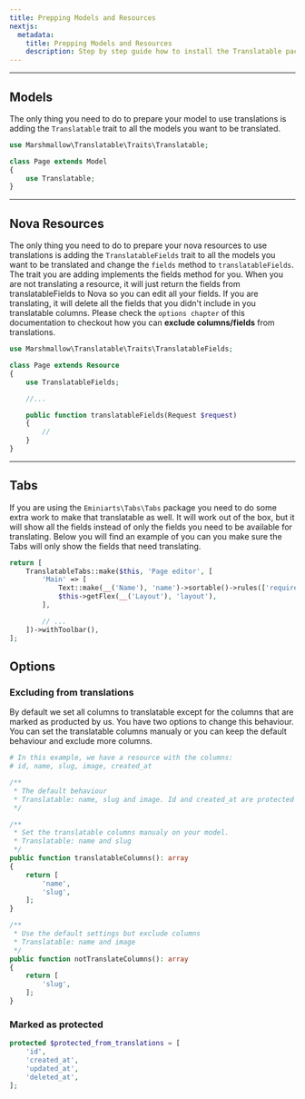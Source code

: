 ```yaml
---
title: Prepping Models and Resources
nextjs:
  metadata:
    title: Prepping Models and Resources
    description: Step by step guide how to install the Translatable package.
---
```




---

## Models

The only thing you need to do to prepare your model to use translations is adding the `Translatable` trait to all the models you want to be translated.

```php
use Marshmallow\Translatable\Traits\Translatable;

class Page extends Model
{
	use Translatable;
}
```

---

## Nova Resources

The only thing you need to do to prepare your nova resources to use translations is adding the `TranslatableFields` trait to all the models you want to be translated and change the `fields` method to `translatableFields`. The trait you are adding implements the fields method for you. When you are not translating a resource, it will just return the fields from translatableFields to Nova so you can edit all your fields. If you are translating, it will delete all the fields that you didn't include in you translatable columns. Please check the `options chapter` of this documentation to checkout how you can **exclude columns/fields** from translations.

```php
use Marshmallow\Translatable\Traits\TranslatableFields;

class Page extends Resource
{
	use TranslatableFields;

	//...

	public function translatableFields(Request $request)
    {
    	//
    }
}
```

---

## Tabs

If you are using the `Eminiarts\Tabs\Tabs` package you need to do some extra work to make that translatable as well. It will work out of the box, but it will show all the fields instead of only the fields you need to be available for translating. Below you will find an example of you can you make sure the Tabs will only show the fields that need translating.

```php
return [
	TranslatableTabs::make($this, 'Page editor', [
		'Main' => [
			Text::make(__('Name'), 'name')->sortable()->rules(['required']),
			$this->getFlex(__('Layout'), 'layout'),
		],

		// ...
	])->withToolbar(),
];
```

## Options

### Excluding from translations
By default we set all columns to translatable except for the columns that are marked as producted by us. You have two options to change this behaviour. You can set the translatable columns manualy or you can keep the default behaviour and exclude more columns.

```php
# In this example, we have a resource with the columns:
# id, name, slug, image, created_at

/**
 * The default behaviour
 * Translatable: name, slug and image. Id and created_at are protected by default
 */

/**
 * Set the translatable columns manualy on your model.
 * Translatable: name and slug
 */
public function translatableColumns(): array
{
    return [
        'name',
		'slug',
    ];
}

/**
 * Use the default settings but exclude columns
 * Translatable: name and image
 */
public function notTranslateColumns(): array
{
    return [
	    'slug',
	];
}
```

### Marked as protected

```php
protected $protected_from_translations = [
	'id',
	'created_at',
	'updated_at',
	'deleted_at',
];
```
